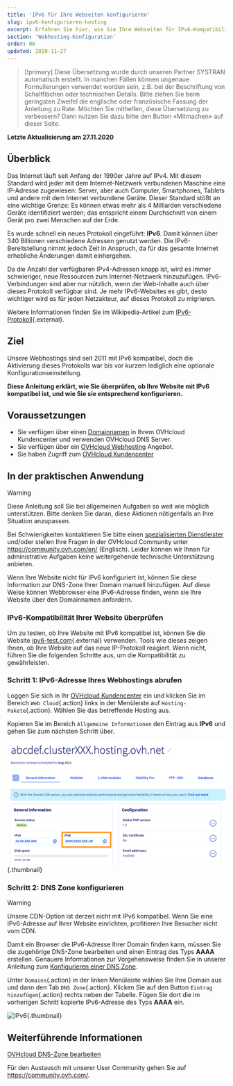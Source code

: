 ```yaml
---
title: 'IPv6 für Ihre Webseiten konfigurieren'
slug: ipv6-konfigurieren-hosting
excerpt: Erfahren Sie hier, wie Sie Ihre Webseiten für IPv6-Kompatibilität einrichten
section: 'Webhosting-Konfiguration'
order: 06
updated: 2020-11-27
---
```


> [!primary]
> Diese Übersetzung wurde durch unseren Partner SYSTRAN automatisch erstellt. In manchen Fällen können ungenaue Formulierungen verwendet worden sein, z.B. bei der Beschriftung von Schaltflächen oder technischen Details. Bitte ziehen Sie beim geringsten Zweifel die englische oder französische Fassung der Anleitung zu Rate. Möchten Sie mithelfen, diese Übersetzung zu verbessern? Dann nutzen Sie dazu bitte den Button «Mitmachen» auf dieser Seite.
>

**Letzte Aktualisierung am 27.11.2020**

## Überblick

Das Internet läuft seit Anfang der 1990er Jahre auf IPv4. Mit diesem Standard wird jeder mit dem Internet-Netzwerk verbundenen Maschine eine IP-Adresse zugewiesen: Server, aber auch Computer, Smartphones, Tablets und andere mit dem Internet verbundene Geräte. Dieser Standard stößt an eine wichtige Grenze: Es können etwas mehr als 4 Milliarden verschiedene Geräte identifiziert werden; das entspricht einem Durchschnitt von einem Gerät pro zwei Menschen auf der Erde.

Es wurde schnell ein neues Protokoll eingeführt: **IPv6**. Damit können über 340 Billionen verschiedene Adressen genutzt werden. Die IPv6-Bereitstellung nimmt jedoch Zeit in Anspruch, da für das gesamte Internet erhebliche Änderungen damit einhergehen.

Da die Anzahl der verfügbaren IPv4-Adressen knapp ist, wird es immer schwieriger, neue Ressourcen zum Internet-Netzwerk hinzuzufügen. IPv6-Verbindungen sind aber nur nützlich, wenn der Web-Inhalte auch über dieses Protokoll verfügbar sind. Je mehr IPv6-Websites es gibt, desto wichtiger wird es für jeden Netzakteur, auf dieses Protokoll zu migrieren.

Weitere Informationen finden Sie im Wikipedia-Artikel zum [IPv6-Protokoll](https://de.wikipedia.org/wiki/IPv6){.external}.

## Ziel 

Unsere Webhostings sind seit 2011 mit IPv6 kompatibel, doch die Aktivierung dieses Protokolls war bis vor kurzem lediglich eine optionale Konfigurationseinstellung. 

**Diese Anleitung erklärt, wie Sie überprüfen, ob Ihre Website mit IPv6 kompatibel ist, und wie Sie sie entsprechend konfigurieren.**

## Voraussetzungen

- Sie verfügen über einen [Domainnamen](https://www.ovhcloud.com/de/domains/) in Ihrem OVHcloud Kundencenter und verwenden OVHcloud DNS Server.
- Sie verfügen über ein [OVHcloud Webhosting](https://www.ovhcloud.com/de/web-hosting/) Angebot.
- Sie haben Zugriff zum [OVHcloud Kundencenter](https://www.ovh.com/auth/?action=gotomanager&from=https://www.ovh.de/&ovhSubsidiary=de)

## In der praktischen Anwendung

> [!warning]
>Diese Anleitung soll Sie bei allgemeinen Aufgaben so weit wie möglich unterstützen. Bitte denken Sie daran, diese Aktionen nötigenfalls an Ihre Situation anzupassen.
>
Bei Schwierigkeiten kontaktieren Sie bitte einen [spezialisierten Dienstleister](https://partner.ovhcloud.com/de/directory/) und/oder stellen Ihre Fragen in der OVHcloud Community unter <https://community.ovh.com/en/> (Englisch). Leider können wir Ihnen für administrative Aufgaben keine weitergehende technische Unterstützung anbieten. 
>

Wenn Ihre Website nicht für IPv6 konfiguriert ist, können Sie diese Information zur DNS-Zone Ihrer Domain manuell hinzufügen. Auf diese Weise können Webbrowser eine IPv6-Adresse finden, wenn sie Ihre Website über den Domainnamen anfordern.

### IPv6-Kompatibilität Ihrer Website überprüfen

Um zu testen, ob Ihre Website mit IPv6 kompatibel ist, können Sie die Website [ipv6-test.com](https://ipv6-test.com/validate.php){.external} verwenden. Tools wie dieses zeigen Ihnen, ob Ihre Website auf das neue IP-Protokoll reagiert. Wenn nicht, führen Sie die folgenden Schritte aus, um die Kompatibilität zu gewährleisten.

### Schritt 1: IPv6-Adresse Ihres Webhostings abrufen

Loggen Sie sich in Ihr [OVHcloud Kundencenter](https://www.ovh.com/auth/?action=gotomanager&from=https://www.ovh.de/&ovhSubsidiary=de) ein und klicken Sie im Bereich `Web Cloud`{.action} links in der Menüleiste auf `Hosting-Pakete`{.action}. Wählen Sie das betreffende Hosting aus.

Kopieren Sie im Bereich `Allgemeine Informationen` den Eintrag aus **IPv6** und gehen Sie zum nächsten Schritt über.

![IPv6](images/ipv6_01.png){.thumbnail}

### Schritt 2: DNS Zone konfigurieren

> [!warning]
> Unsere CDN-Option ist derzeit nicht mit IPv6 kompatibel. Wenn Sie eine IPv6-Adresse auf Ihrer Website einrichten, profitieren Ihre Besucher nicht vom CDN.

Damit ein Browser die IPv6-Adresse Ihrer Domain finden kann, müssen Sie die zugehörige DNS-Zone bearbeiten und einen Eintrag des Typs **AAAA** erstellen. Genauere Informationen zur Vorgehensweise finden Sie in unserer Anleitung zum [Konfigurieren einer DNS Zone](../../domains/webhosting_bearbeiten_der_dns_zone/).

Unter `Domains`{.action} in der linken Menüleiste wählen Sie Ihre Domain aus und dann den Tab `DNS Zone`{.action}. Klicken Sie auf den Button `Eintrag hinzufügen`{.action} rechts neben der Tabelle. Fügen Sie dort die im vorherigen Schritt kopierte IPv6-Adresse des Typs **AAAA** ein.

![IPv6](images/ipv6_02.png){.thumbnail}

## Weiterführende Informationen

[OVHcloud DNS-Zone bearbeiten](../../domains/webhosting_bearbeiten_der_dns_zone/)

Für den Austausch mit unserer User Community gehen Sie auf <https://community.ovh.com/>.